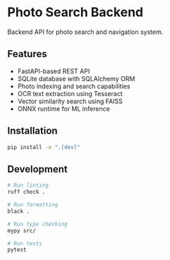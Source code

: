 # Photo Search Backend

Backend API for photo search and navigation system.

## Features

- FastAPI-based REST API
- SQLite database with SQLAlchemy ORM
- Photo indexing and search capabilities
- OCR text extraction using Tesseract
- Vector similarity search using FAISS
- ONNX runtime for ML inference

## Installation

```bash
pip install -e ".[dev]"
```

## Development

```bash
# Run linting
ruff check .

# Run formatting
black .

# Run type checking
mypy src/

# Run tests
pytest
```